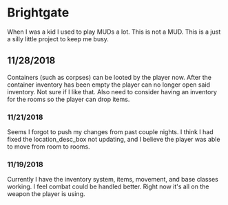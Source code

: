 # Brightgate

When I was a kid I used to play MUDs a lot.  This is not a MUD.  This is a just a silly little project to keep me busy.

## 11/28/2018
Containers (such as corpses) can be looted by the player now.  After the container inventory has been empty the player can no longer open said inventory.  Not sure if I like that.  Also need to consider having an inventory for the rooms so the player can drop items.

### 11/21/2018
Seems I forgot to push my changes from past couple nights.  I think I had fixed the location_desc_box not updating, and I believe the player was able to move from room to rooms.

### 11/19/2018
Currently I have the inventory system, items, movement, and base classes working.  I feel combat could be handled better.  Right now it's all on the weapon the player is using.
